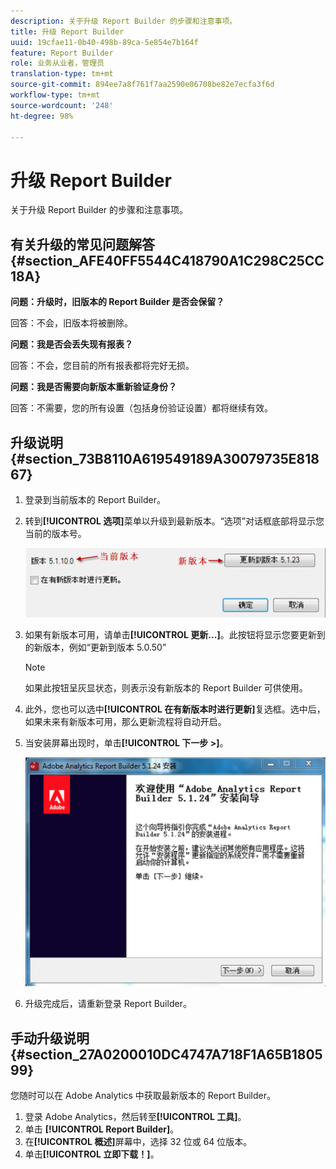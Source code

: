 ```yaml
---
description: 关于升级 Report Builder 的步骤和注意事项。
title: 升级 Report Builder
uuid: 19cfae11-0b40-498b-89ca-5e854e7b164f
feature: Report Builder
role: 业务从业者，管理员
translation-type: tm+mt
source-git-commit: 894ee7a8f761f7aa2590e06708be82e7ecfa3f6d
workflow-type: tm+mt
source-wordcount: '248'
ht-degree: 98%

---
```



# 升级 Report Builder

关于升级 Report Builder 的步骤和注意事项。

## 有关升级的常见问题解答 {#section_AFE40FF5544C418790A1C298C25CC18A}

**问题：升级时，旧版本的 Report Builder 是否会保留？**

回答：不会，旧版本将被删除。

**问题：我是否会丢失现有报表？**

回答：不会，您目前的所有报表都将完好无损。

**问题：我是否需要向新版本重新验证身份？**

回答：不需要，您的所有设置（包括身份验证设置）都将继续有效。

## 升级说明 {#section_73B8110A619549189A30079735E81867}

1. 登录到当前版本的 Report Builder。
1. 转到&#x200B;**[!UICONTROL 选项]**&#x200B;菜单以升级到最新版本。“选项”对话框底部将显示您当前的版本号。

   ![](assets/upgrade.png)

1. 如果有新版本可用，请单击&#x200B;**[!UICONTROL 更新...]**。此按钮将显示您要更新到的新版本，例如“更新到版本 5.0.50”

   >[!NOTE]
   >
   >如果此按钮呈灰显状态，则表示没有新版本的 Report Builder 可供使用。

1. 此外，您也可以选中&#x200B;**[!UICONTROL 在有新版本时进行更新]**&#x200B;复选框。选中后，如果未来有新版本可用，那么更新流程将自动开启。
1. 当安装屏幕出现时，单击&#x200B;**[!UICONTROL 下一步 >]**。

   ![](assets/setup.png)

1. 升级完成后，请重新登录 Report Builder。

## 手动升级说明 {#section_27A0200010DC4747A718F1A65B180599}

您随时可以在 Adobe Analytics 中获取最新版本的 Report Builder。

1. 登录 Adobe Analytics，然后转至&#x200B;**[!UICONTROL 工具]**。
1. 单击 **[!UICONTROL Report Builder]**。
1. 在&#x200B;**[!UICONTROL 概述]**&#x200B;屏幕中，选择 32 位或 64 位版本。
1. 单击&#x200B;**[!UICONTROL 立即下载！]**。

